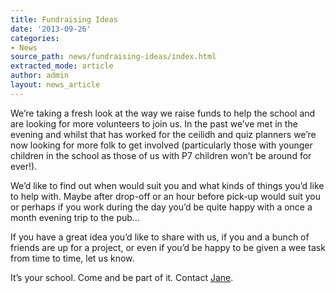 ```yaml
---
title: Fundraising Ideas
date: '2013-09-26'
categories:
- News
source_path: news/fundraising-ideas/index.html
extracted_mode: article
author: admin
layout: news_article
---
```

We’re taking a fresh look at the way we raise funds to help the school and are looking for more volunteers to join us. In the past we’ve met in the evening and whilst that has worked for the ceilidh and quiz planners we’re now looking for more folk to get involved (particularly those with younger children in the school as those of us with P7 children won’t be around for ever!).

We’d like to find out when would suit you and what kinds of things you’d like to help with. Maybe after drop-off or an hour before pick-up would suit you or perhaps if you work during the day you’d be quite happy with a once a month evening trip to the pub…

If you have a great idea you’d like to share with us, if you and a bunch of friends are up for a project, or even if you’d be happy to be given a wee task from time to time, let us know.

It’s your school. Come and be part of it. Contact [Jane](mailto:janegrove@btinternet.com).
